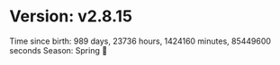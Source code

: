 # Version: v2.8.15
Time since birth: 989 days, 23736 hours, 1424160 minutes, 85449600 seconds
Season: Spring 🌸
